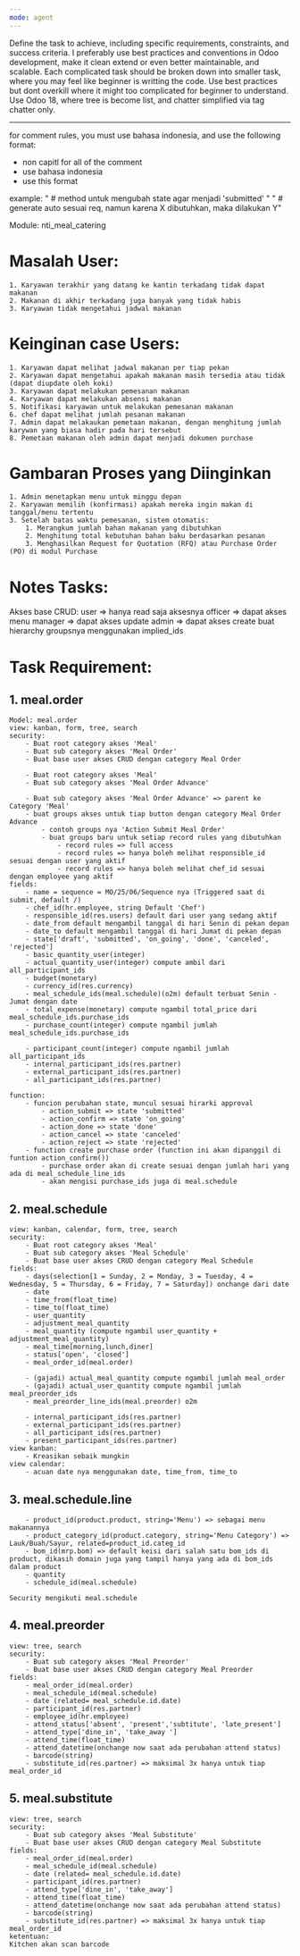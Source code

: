 ```yaml
---
mode: agent
---
```

Define the task to achieve, including specific requirements, constraints, and success criteria. I preferably use best practices and conventions in Odoo development, make it clean extend or even better maintainable, and scalable. Each complicated task should be broken down into smaller task, where you may feel like beginner is writting the code. Use best practices but dont overkill where it might too complicated for beginner to understand. Use Odoo 18, where tree is become list, and chatter simplified via tag chatter only.

---- 

for comment rules, you must use bahasa indonesia, and use the following format:
- non capitl for all of the comment
- use bahasa indonesia
- use this format

example:
" # method untuk mengubah state agar menjadi 'submitted' "
" # generate auto sesuai req, namun karena X dibutuhkan, maka dilakukan Y"

Module: nti_meal_catering

# Masalah User:
    1. Karyawan terakhir yang datang ke kantin terkadang tidak dapat makanan
    2. Makanan di akhir terkadang juga banyak yang tidak habis
    3. Karyawan tidak mengetahui jadwal makanan


# Keinginan case Users:
    1. Karyawan dapat melihat jadwal makanan per tiap pekan
    2. Karyawan dapat mengetahui apakah makanan masih tersedia atau tidak (dapat diupdate oleh koki)
    3. Karyawan dapat melakukan pemesanan makanan
    4. Karyawan dapat melakukan absensi makanan
    5. Notifikasi karyawan untuk melakukan pemesanan makanan
    6. chef dapat melihat jumlah pesanan makanan
    7. Admin dapat melakaukan pemetaan makanan, dengan menghitung jumlah karywan yang biasa hadir pada hari tersebut
    8. Pemetaan makanan oleh admin dapat menjadi dokumen purchase

# Gambaran Proses yang Diinginkan
    1. Admin menetapkan menu untuk minggu depan
    2. Karyawan memilih (konfirmasi) apakah mereka ingin makan di tanggal/menu tertentu
    3. Setelah batas waktu pemesanan, sistem otomatis:
        1. Merangkum jumlah bahan makanan yang dibutuhkan
        2. Menghitung total kebutuhan bahan baku berdasarkan pesanan
        3. Menghasilkan Request for Quotation (RFQ) atau Purchase Order (PO) di modul Purchase

# Notes Tasks:
   Akses base CRUD:
        user => hanya read saja aksesnya
        officer => dapat akses menu
        manager => dapat akses update
        admin => dapat akses create
        buat hierarchy groupsnya menggunakan implied_ids

# Task Requirement:

## 1. meal.order
    Model: meal.order
    view: kanban, form, tree, search
    security: 
        - Buat root category akses 'Meal'
        - Buat sub category akses 'Meal Order'
        - Buat base user akses CRUD dengan category Meal Order

        - Buat root category akses 'Meal'
        - Buat sub category akses 'Meal Order Advance'

        - Buat sub category akses 'Meal Order Advance' => parent ke Category 'Meal'
        - buat groups akses untuk tiap button dengan category Meal Order Advance
            - contoh groups nya 'Action Submit Meal Order' 
            - buat groups baru untuk setiap record rules yang dibutuhkan
                - record rules => full access
                - record rules => hanya boleh melihat responsible_id sesuai dengan user yang aktif
                - record rules => hanya boleh melihat chef_id sesuai dengan employee yang aktif
    fields:
        - name = sequence = MO/25/06/Sequence nya (Triggered saat di submit, default /)
        - chef_id(hr.employee, string Default 'Chef')
        - responsible_id(res.users) default dari user yang sedang aktif
        - date_from default mengambil tanggal di hari Senin di pekan depan
        - date_to default mengambil tanggal di hari Jumat di pekan depan
        - state['draft', 'submitted', 'on_going', 'done', 'canceled', 'rejected']
        - basic_quantity_user(integer)
        - actual_quantity_user(integer) compute ambil dari all_participant_ids
        - budget(monetary)
        - currency_id(res.currency)
        - meal_schedule_ids(meal.schedule)(o2m) default terbuat Senin - Jumat dengan date 
        - total_expense(monetary) compute ngambil total_price dari meal_schedule_ids.purchase_ids
        - purchase_count(integer) compute ngambil jumlah meal_schedule_ids.purchase_ids

        - participant_count(integer) compute ngambil jumlah all_participant_ids
        - internal_participant_ids(res.partner)
        - external_participant_ids(res.partner)
        - all_participant_ids(res.partner)
    
    function:
        - funcion perubahan state, muncul sesuai hirarki approval
            - action_submit => state 'submitted'
            - action_confirm => state 'on_going'
            - action_done => state 'done'
            - action_cancel => state 'canceled'
            - action_reject => state 'rejected'
        - function create purchase order (function ini akan dipanggil di funtion action_confirm())
            - purchase order akan di create sesuai dengan jumlah hari yang ada di meal_schedule_line_ids
            - akan mengisi purchase_ids juga di meal.schedule

## 2. meal.schedule
    view: kanban, calendar, form, tree, search
    security: 
        - Buat root category akses 'Meal'
        - Buat sub category akses 'Meal Schedule'
        - Buat base user akses CRUD dengan category Meal Schedule
    fields:
        - days(selection[1 = Sunday, 2 = Monday, 3 = Tuesday, 4 = Wednesday, 5 = Thursday, 6 = Friday, 7 = Saturday]) onchange dari date
        - date
        - time_from(float_time)
        - time_to(float_time)
        - user_quantity
        - adjustment_meal_quantity
        - meal_quantity (compute ngambil user_quantity + adjustment_meal_quantity)
        - meal_time[morning,lunch,diner]
        - status['open', 'closed']
        - meal_order_id(meal.order)
        
        - (gajadi) actual_meal_quantity compute ngambil jumlah meal_order
        - (gajadi) actual_user_quantity compute ngambil jumlah meal_preorder_ids
        - meal_preorder_line_ids(meal.preorder) o2m

        - internal_participant_ids(res.partner)
        - external_participant_ids(res.partner)
        - all_participant_ids(res.partner)
        - present_participant_ids(res.partner)
    view kanban:
        - Kreasikan sebaik mungkin
    view calendar:
        - acuan date nya menggunakan date, time_from, time_to

## 3. meal.schedule.line

        - product_id(product.product, string='Menu') => sebagai menu makanannya
        - product_category_id(product.category, string='Menu Category') => Lauk/Buah/Sayur, related=product_id.categ_id
        - bom_id(mrp.bom) => default keisi dari salah satu bom_ids di product, dikasih domain juga yang tampil hanya yang ada di bom_ids dalam product
        - quantity
        - schedule_id(meal.schedule)

    Security mengikuti meal.schedule

## 4. meal.preorder
    view: tree, search
    security: 
        - Buat sub category akses 'Meal Preorder'
        - Buat base user akses CRUD dengan category Meal Preorder
    fields:
        - meal_order_id(meal.order)
        - meal_schedule_id(meal.schedule)
        - date (related= meal_schedule.id.date)
        - participant_id(res.partner)
        - employee_id(hr.employee)
        - attend_status['absent', 'present','subtitute', 'late_present']
        - attend_type['dine_in', 'take_away ']
        - attend_time(float_time)
        - attend_datetime(onchange now saat ada perubahan attend status)
        - barcode(string)
        - substitute_id(res.partner) => maksimal 3x hanya untuk tiap meal_order_id

## 5. meal.substitute
    view: tree, search
    security: 
        - Buat sub category akses 'Meal Substitute'
        - Buat base user akses CRUD dengan category Meal Substitute
    fields:
        - meal_order_id(meal.order)
        - meal_schedule_id(meal.schedule)
        - date (related= meal_schedule.id.date)
        - participant_id(res.partner)
        - attend_type['dine_in', 'take_away']
        - attend_time(float_time)
        - attend_datetime(onchange now saat ada perubahan attend status)
        - barcode(string)
        - substitute_id(res.partner) => maksimal 3x hanya untuk tiap meal_order_id
    ketentuan:
    Kitchen akan scan barcode

